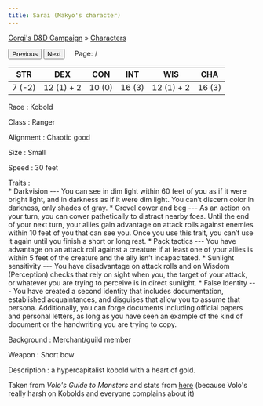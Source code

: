 ```yaml
---
title: Sarai (Makyo's character)
---
```


[Corgi's D&D Campaign](/games/corgi) &raquo; [Characters](/games/corgi/characters)


<div>
  <button id="prev">Previous</button>
  <button id="next">Next</button>
  &nbsp; &nbsp;
  <span>Page: <span id="page_num"></span> / <span id="page_count"></span></span>
</div>
<canvas id="character-sheet"></canvas>
<script type="text/javascript" src="/assets/pdf/pdf.worker.js"></script>
<script type="text/javascript" src="/assets/pdf/pdf.js"></script>
<script type="text/javascript">
// If absolute URL from the remote server is provided, configure the CORS
// header on that server.
var url = 'sheets/sarai-charsheet.pdf';

// Loaded via <script> tag, create shortcut to access PDF.js exports.
var pdfjsLib = window['pdfjs-dist/build/pdf'];

var pdfDoc = null,
    pageNum = 1,
    pageRendering = false,
    pageNumPending = null,
    scale = 1,
    canvas = document.getElementById('character-sheet'),
    ctx = canvas.getContext('2d');

/**
 * Get page info from document, resize canvas accordingly, and render page.
 * @param num Page number.
 */
function renderPage(num) {
  pageRendering = true;
  // Using promise to fetch the page
  pdfDoc.getPage(num).then(function(page) {
    var viewport = page.getViewport(scale);
    canvas.height = viewport.height;
    canvas.width = viewport.width;

    // Render PDF page into canvas context
    var renderContext = {
      canvasContext: ctx,
      viewport: viewport
    };
    var renderTask = page.render(renderContext);

    // Wait for rendering to finish
    renderTask.promise.then(function() {
      pageRendering = false;
      if (pageNumPending !== null) {
        // New page rendering is pending
        renderPage(pageNumPending);
        pageNumPending = null;
      }
    });
  });

  // Update page counters
  document.getElementById('page_num').textContent = num;
}

/**
 * If another page rendering in progress, waits until the rendering is
 * finised. Otherwise, executes rendering immediately.
 */
function queueRenderPage(num) {
  if (pageRendering) {
    pageNumPending = num;
  } else {
    renderPage(num);
  }
}

/**
 * Displays previous page.
 */
function onPrevPage() {
  if (pageNum <= 1) {
    return;
  }
  pageNum--;
  queueRenderPage(pageNum);
}
document.getElementById('prev').addEventListener('click', onPrevPage);

/**
 * Displays next page.
 */
function onNextPage() {
  if (pageNum >= pdfDoc.numPages) {
    return;
  }
  pageNum++;
  queueRenderPage(pageNum);
}
document.getElementById('next').addEventListener('click', onNextPage);

/**
 * Asynchronously downloads PDF.
 */
pdfjsLib.getDocument(url).then(function(pdfDoc_) {
  pdfDoc = pdfDoc_;
  document.getElementById('page_count').textContent = pdfDoc.numPages;

  // Initial/first page rendering
  renderPage(pageNum);
});
</script>

STR    | DEX        | CON    | INT    | WIS        | CHA
-------|------------|--------|--------|------------|-------
7 (-2) | 12 (1) + 2 | 10 (0) | 16 (3) | 12 (1) + 2 | 16 (3)

Race
:   Kobold

Class
:   Ranger

Alignment
:   Chaotic good

Size
:   Small

Speed
:   30 feet

Traits
:  
    * Darkvision --- You can see in dim light within 60 feet of you as if it were bright light, and in darkness as if it were dim light. You can’t discern color in darkness, only shades of gray.
    * Grovel cower and beg --- As an action on your turn, you can cower pathetically to distract nearby foes. Until the end of your next turn, your allies gain advantage on attack rolls against enemies within 10 feet of you that can see you. Once you use this trait, you can’t use it again until you finish a short or long rest.
    * Pack tactics --- You have advantage on an attack roll against a creature if at least one of your allies is within 5 feet of the creature and the ally isn’t incapacitated.
    * Sunlight sensitivity --- You have disadvantage on attack rolls and on Wisdom (Perception) checks that rely on sight when you, the target of your attack, or whatever you are trying to perceive is in direct sunlight.
    * False Identity --- You have created a second identity that includes documentation, established acquaintances, and disguises that allow you to assume that persona. Additionally, you can forge documents including official papers and personal letters, as long as you have seen an example of the kind of document or the handwriting you are trying to copy.

Background
:   Merchant/guild member

Weapon
:   Short bow

Description
:   a hypercapitalist kobold with a heart of gold.

Taken from *Volo's Guide to Monsters* and stats from [here](https://www.dandwiki.com/wiki/Kobold_%284e_Race%29) (because Volo's really harsh on Kobolds and everyone complains about it)
